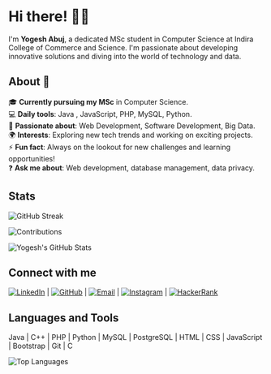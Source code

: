 
# Hi there! 👋🏾

I'm **Yogesh Abuj**, a dedicated MSc student in Computer Science at Indira College of Commerce and Science. I'm passionate about developing innovative solutions and diving into the world of technology and data.

## About 👤

🎓 **Currently pursuing my MSc** in Computer Science.  
💻 **Daily tools**: Java , JavaScript, PHP, MySQL, Python.  
🚀 **Passionate about**: Web Development, Software Development, Big Data.  
🌍 **Interests**: Exploring new tech trends and working on exciting projects.  
⚡ **Fun fact**: Always on the lookout for new challenges and learning opportunities!  
❓ **Ask me about**: Web development, database management, data privacy.

## Stats

![GitHub Streak](https://github-readme-streak-stats.herokuapp.com/?user=abujyogesh&theme=dark&date_format=j%20M%5B%20Y%5D)

![Contributions](https://github-readme-stats.vercel.app/api?username=abujyogesh&show_icons=true&count_private=true&theme=dark&line_height=24)


![Yogesh's GitHub Stats](https://github-readme-stats.vercel.app/api?username=abujyogesh&show_icons=true&count_private=true&theme=radical)


## Connect with me

[![LinkedIn](https://img.shields.io/badge/LinkedIn-%230077B5?style=flat&logo=linkedin&logoColor=white)](https://www.linkedin.com/in/yogesh-abuj-243307261/) | [![GitHub](https://img.shields.io/badge/GitHub-%23181717?style=flat&logo=github&logoColor=white)](https://github.com/abujyogesh) | [![Email](https://img.shields.io/badge/Email-%23D14836?style=flat&logo=gmail&logoColor=white)](mailto:abujyogesh2020@gmail.com) | [![Instagram](https://img.shields.io/badge/Instagram-%23E4405F?style=flat&logo=instagram&logoColor=white)](https://www.instagram.com/abuj_yogesh/?next=%2F&hl=en) | [![HackerRank](https://img.shields.io/badge/HackerRank-%232E8B57?style=flat&logo=hackerrank&logoColor=white)](https://www.hackerrank.com/profile/abujyogesh2020)


## Languages and Tools

Java | C++ | PHP | Python | MySQL | PostgreSQL | HTML | CSS | JavaScript | Bootstrap | Git | C 


![Top Languages](https://github-readme-stats.vercel.app/api/top-langs/?username=abujyogesh&layout=compact&theme=radical)



